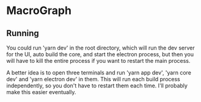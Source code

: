 # MacroGraph

## Running
You could run 'yarn dev' in the root directory, which will run the dev server for the UI, auto build the core, and start the electron process, but then you will have to kill the entire process if you want to restart the main process.

A better idea is to open three terminals and run 'yarn app dev', 'yarn core dev' and 'yarn electron dev' in them. This will run each build process independently, so you don't have to restart them each time. I'll probably make this easier eventually.

